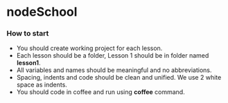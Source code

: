 # nodeSchool
### How to start
- You should create working project for each lesson.
- Each lesson should be a folder, Lesson 1 should be in folder named **lesson1**.
- All variables and names should be meaningful and no abbreviations.
- Spacing, indents and code should be clean and unified. We use 2 white space as indents.
- You should code in coffee and run using **coffee** command.
